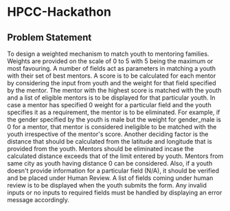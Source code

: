 # HPCC-Hackathon

## Problem Statement
To design a weighted mechanism to match youth to mentoring families. Weights are provided on the scale of 0 to 5 with 5 being the maximum or most favouring. A number of fields act as parameters in matching a youth with their set of best mentors. A score is to be calculated for each mentor by considering the input from youth and the weight for that field specified by the mentor. The mentor with the highest score is matched with the youth and a list of eligible mentors is to be displayed for that particular youth. In case a mentor has specified 0 weight for a particular field and the youth specifies it as a requirement, the mentor is to be eliminated. For example, if the gender specified by the youth is male but the weight for gender_male is 0 for a mentor, that mentor is considered ineligible to be matched with the youth irrespective of the mentor's score. Another deciding factor is the distance that should be calculated from the latitude and longitude that is provided from the youth. Mentors should be eliminated incase the calculated distance exceeds that of the limit entered by youth. Mentors from same city as youth having distance 0 can be considered. Also, if a youth doesn't provide information for a particular field (N/A), it should be verified and be placed under Human Review. A list of fields coming under human review is to be displayed when the youth submits the form. Any invalid inputs or no inputs to required fields must be handled by displaying an error message accordingly.

